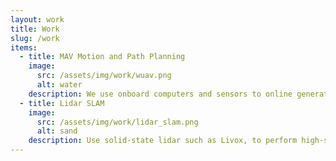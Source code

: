 ```yaml
---
layout: work
title: Work
slug: /work
items:
  - title: MAV Motion and Path Planning
    image:
      src: /assets/img/work/wuav.png
      alt: water
    description: We use onboard computers and sensors to online generate high-quality safe, and smooth trajectories to help MAVs operate autonomously at high speeds in unknown environments.
  - title: Lidar SLAM
    image:
      src: /assets/img/work/lidar_slam.png
      alt: sand
    description: Use solid-state lidar such as Livox, to perform high-speed and high-quality localization and mapping. All algorithms should be done on an onboard computer and run online.
---
```



<br />
<br />
